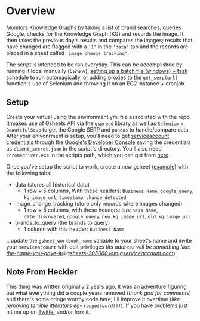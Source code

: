 # Overview
Monitors Knowledge Graphs by taking a list of brand searches, queries Google, checks for the Knowledge Graph (KG) and records the image.  It then takes the previous day's results and compares the images; results that have changed are flagged with a `'1'` in the `'data'` tab and the records are placed in a sheet called `'image_change_tracking'`.

The script is intended to be ran everyday.  This can be accomplished by running it local manually (*Ewww*), [setting up a batch file (windows) + task schedule](https://towardsdatascience.com/automate-your-python-scripts-with-task-scheduler-661d0a40b279) to run automagically, or [adding proxies](https://wonderproxy.com/blog/a-step-by-step-guide-to-setting-up-a-proxy-in-selenium/) to the `get_serp(url)` function's use of Selenium and throwing it on an EC2 instance + cronjob. 

## Setup
Create your virtual using the environment.yml file associated with the repo.  It makes use of Gsheets API via the `gspread` library as well as `Selenium` + `BeautifulSoup` to get the Google SERP and `pandas` to handle/compare data.  After your enivonrment is setup, you'll need to get [serviceaccount credentials](https://gspread.readthedocs.io/en/latest/oauth2.html) through the [Google's Developer Console](https://console.developers.google.com/) saving the credentials as `client_secret.json` in the script's directory. You'll also need `chromedriver.exe` in the scripts path, which you can get from [here](https://chromedriver.chromium.org/downloads) 

Once you've setup the script to work, create a new gsheet ([example](https://docs.google.com/spreadsheets/d/19aUd0J6Kb5_Gyp0kIl8zqy8FpjeKE-2FV5HZ4tpHI_U/edit#gid=1292770253)) with the following tabs: 
* data (stores all historical data)
   * 1 row + 5 columns, With these headers: `Business Name`, `google_query`, `kg_image_url`, `timestamp`, `change_detected`
* image_change_tracking (store only records where images changed)
    * 1 row + 5 columns, with these headers: `Business Name`, `date_discovered`, `google_query`, `new_kg_image_url`, `old_kg_image_url`
* brands_to_query (the brands to query)
    * 1 column with this header: `Business Name`
    
...update the `gsheet_workbook_name` variable to your sheet's name and invite your `serviceaccount` with edit privileges (*its address will be something like: the-name-you-gave-it@gsheets-205000.iam.gserviceaccount.com*). 

## Note From Heckler
This thing was written originally 2 years ago, it was an adventure figuring out what everything did a couple years removed (*thank god for comments*) and there's some cringe worthy code here; I'll improve it overtime (*like removing terrible itterators eg- `range(len(df))`*).  If you have problems just hit me up on [Twitter](https://twitter.com/hecklerponics) and/or fork it. 
